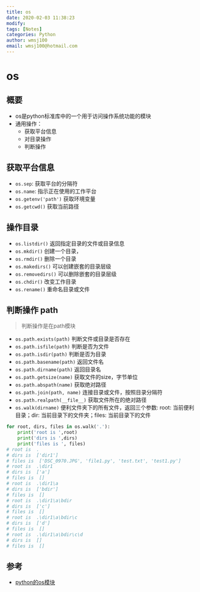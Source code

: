 ```yaml
---
title: os
date: 2020-02-03 11:38:23
modify: 
tags: [Notes]
categories: Python
author: wmsj100
email: wmsj100@hotmail.com
---
```


# os

## 概要

- os是python标准库中的一个用于访问操作系统功能的模块
- 通用操作：
	- 获取平台信息
	- 对目录操作
	- 判断操作

## 获取平台信息

- `os.sep`: 获取平台的分隔符
- `os.name`: 指示正在使用的工作平台
- `os.getenv('path')` 获取环境变量
- `os.getcwd()` 获取当前路径

## 操作目录

- `os.listdir()` 返回指定目录的文件或目录信息
- `os.mkdir()` 创建一个目录，
- `os.rmdir()` 删除一个目录
- `os.makedirs()` 可以创建嵌套的目录层级
- `os.removedirs()` 可以删除嵌套的目录层级
- `os.chdir()` 改变工作目录
- `os.rename()` 重命名目录或文件

## 判断操作 path

> 判断操作是在path模块

- `os.path.exists(path)` 判断文件或目录是否存在
- `os.path.isfile(path)` 判断是否为文件
- `os.path.isdir(path)` 判断是否为目录
- `os.path.basename(path)` 返回文件名
- `os.path.dirname(path)` 返回目录名
- `os.path.getsize(name)` 获取文件的size，字节单位
- `os.path.abspath(name)` 获取绝对路径
- `os.path.join(path, name)` 连接目录或文件，按照目录分隔符
- `os.path.realpath(__file__)` 获取文件所在的绝对路径
- `os.walk(dirname)` 便利文件夹下的所有文件，返回三个参数: root: 当前便利目录；dir: 当前目录下的文件夹；files: 当前目录下的文件
```python
for root, dirs, files in os.walk('.'):
	print('root is ',root)
	print('dirs is ',dirs)
	print('files is ', files)
# root is  .
# dirs is  ['dir1']
# files is  ['DSC_0970.JPG', 'file1.py', 'test.txt', 'test1.py']
# root is  .\dir1
# dirs is  ['a']
# files is  []
# root is  .\dir1\a
# dirs is  ['bdir']
# files is  []
# root is  .\dir1\a\bdir
# dirs is  ['c']
# files is  []
# root is  .\dir1\a\bdir\c
# dirs is  ['d']
# files is  []
# root is  .\dir1\a\bdir\c\d
# dirs is  []
# files is  []
```


## 参考

- [python的os模块](https://blog.csdn.net/xxlovesht/article/details/80913193)
